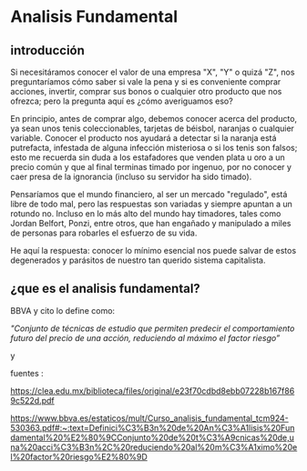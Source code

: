 # Analisis Fundamental 

## introducción




Si necesitáramos conocer el valor de una empresa "X", "Y" o quizá "Z", nos preguntaríamos cómo saber si vale la pena y si es conveniente comprar acciones, invertir, comprar sus bonos o cualquier otro producto que nos ofrezca; pero la pregunta aquí es ¿cómo averiguamos eso?

En principio, antes de comprar algo, debemos conocer acerca del producto, ya sean unos tenis coleccionables, tarjetas de béisbol, naranjas o cualquier variable. Conocer el producto nos ayudará a detectar si la naranja está putrefacta, infestada de alguna infección misteriosa o si los tenis son falsos; esto me recuerda sin duda a los estafadores que venden plata u oro a un precio común y que al final terminas timado por ingenuo, por no conocer y caer presa de la ignorancia (incluso su servidor ha sido timado).

Pensaríamos que el mundo financiero, al ser un mercado "regulado", está libre de todo mal, pero las respuestas son variadas y siempre apuntan a un rotundo no. Incluso en lo más alto del mundo hay timadores, tales como Jordan Belfort, Ponzi, entre otros, que han engañado y manipulado a miles de personas para robarles el esfuerzo de su vida.

He aquí la respuesta: conocer lo mínimo esencial nos puede salvar de estos degenerados y parásitos de nuestro tan querido sistema capitalista.


## ¿que es el analisis fundamental?

BBVA y cito lo define como: 

_"Conjunto de técnicas de estudio que permiten predecir el 
comportamiento futuro del precio de una acción, reduciendo al 
máximo el factor riesgo”_

y

<div/>


fuentes : 

https://clea.edu.mx/biblioteca/files/original/e23f70cdbd8ebb07228b167f869c522d.pdf

https://www.bbva.es/estaticos/mult/Curso_analisis_fundamental_tcm924-530363.pdf#:~:text=Definici%C3%B3n%20de%20An%C3%A1lisis%20Fundamental%20%E2%80%9CConjunto%20de%20t%C3%A9cnicas%20de,una%20acci%C3%B3n%2C%20reduciendo%20al%20m%C3%A1ximo%20el%20factor%20riesgo%E2%80%9D
